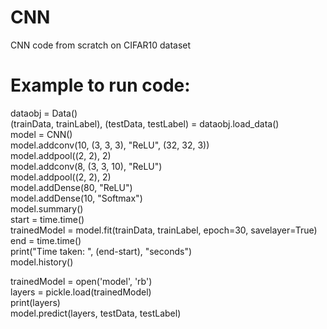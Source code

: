 # CNN
CNN code from scratch on CIFAR10 dataset

# Example to run code: 
dataobj = Data() <br/>
(trainData, trainLabel), (testData, testLabel) = dataobj.load_data() <br/>
model = CNN() <br/>
model.addconv(10, (3, 3, 3), "ReLU", (32, 32, 3))<br/>
model.addpool((2, 2), 2)<br/>
model.addconv(8, (3, 3, 10), "ReLU")<br/>
model.addpool((2, 2), 2)<br/>
model.addDense(80, "ReLU")<br/>
model.addDense(10, "Softmax")<br/>
model.summary()<br/>
start = time.time()<br/>
trainedModel = model.fit(trainData, trainLabel, epoch=30, savelayer=True)<br/>
end = time.time()<br/>
print("Time taken: ", (end-start), "seconds")<br/>
model.history()<br/>

trainedModel = open('model', 'rb')<br/>
layers = pickle.load(trainedModel)<br/>
print(layers)<br/>
model.predict(layers, testData, testLabel)<br/>
